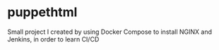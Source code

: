 # puppethtml

Small project I created by using Docker Compose to install NGINX and Jenkins, in order to learn CI/CD
